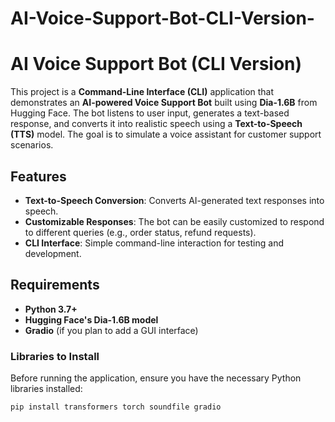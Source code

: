 # AI-Voice-Support-Bot-CLI-Version-

# AI Voice Support Bot (CLI Version)

This project is a **Command-Line Interface (CLI)** application that demonstrates an **AI-powered Voice Support Bot** built using **Dia-1.6B** from Hugging Face. The bot listens to user input, generates a text-based response, and converts it into realistic speech using a **Text-to-Speech (TTS)** model. The goal is to simulate a voice assistant for customer support scenarios.

## Features

- **Text-to-Speech Conversion**: Converts AI-generated text responses into speech.
- **Customizable Responses**: The bot can be easily customized to respond to different queries (e.g., order status, refund requests).
- **CLI Interface**: Simple command-line interaction for testing and development.

## Requirements

- **Python 3.7+**
- **Hugging Face's Dia-1.6B model**
- **Gradio** (if you plan to add a GUI interface)

### Libraries to Install

Before running the application, ensure you have the necessary Python libraries installed:

```bash
pip install transformers torch soundfile gradio

